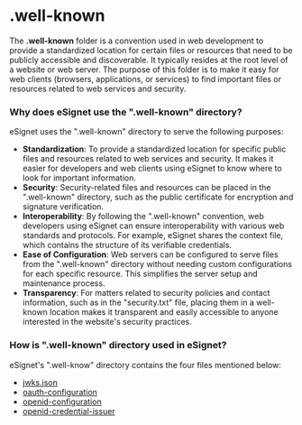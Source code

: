 # .well-known

The **.well-known** folder is a convention used in web development to provide a standardized location for certain files or resources that need to be publicly accessible and discoverable. It typically resides at the root level of a website or web server. The purpose of this folder is to make it easy for web clients (browsers, applications, or services) to find important files or resources related to web services and security.

### Why does eSignet use the ".well-known" directory?

eSignet uses the ".well-known" directory to serve the following purposes:

* **Standardization**: To provide a standardized location for specific public files and resources related to web services and security. It makes it easier for developers and web clients using eSignet to know where to look for important information.
* **Security**: Security-related files and resources can be placed in the ".well-known" directory, such as the public certificate for encryption and signature verification.
* **Interoperability**: By following the ".well-known" convention, web developers using eSignet can ensure interoperability with various web standards and protocols. For example, eSignet shares the context file, which contains the structure of its verifiable credentials.
* **Ease of Configuration**: Web servers can be configured to serve files from the ".well-known" directory without needing custom configurations for each specific resource. This simplifies the server setup and maintenance process.
* **Transparency**: For matters related to security policies and contact information, such as in the "security.txt" file, placing them in a well-known location makes it transparent and easily accessible to anyone interested in the website's security practices.

### How is ".well-known" directory used in eSignet?

eSignet's ".well-know" directory contains the four files mentioned below:

* [jwks.json](jwks.json.md)
* [oauth-configuration](oauth-configuration.md)
* [openid-configuration](openid-configuration.md)
* [openid-credential-issuer](openid-credential-issuer.md)
